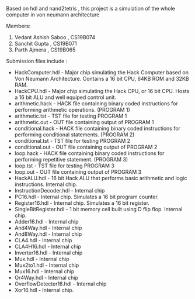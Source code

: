 Based on hdl and nand2tetris , this project is a simulation of the whole computer in von neumann architecture

Members:
1. Vedant Ashish Saboo , CS19B074
2. Sanchit Gupta , CS19B071
3. Parth Ajmera , CS19B065

Submission files include :
- HackComputer.hdl - Major chip simulating the Hack Computer based on Von Neumann Architecture. Contains a 16 bit CPU, 64KB ROM and 32KB RAM.
- HackCPU.hdl - Major chip simulating the Hack CPU, or 16 bit CPU. Hosts a 16 bit ALU and well equiped control unit.
- arithmetic.hack - HACK file containing binary coded instructions for performing arithmetic operations. (PROGRAM 1)
- arithmetic.tst - TST file for testing PROGRAM 1
- arithmetic.out - OUT file containing output of PROGRAM 1
- conditional.hack - HACK file containing binary coded instructions for performing conditional statements. (PROGRAM 2)
- conditional.tst - TST file for testing PROGRAM 2
- conditional.out - OUT file containing output of PROGRAM 2
- loop.hack - HACK file containing binary coded instructions for performing repetitive statement. (PROGRAM 3)
- loop.tst - TST file for testing PROGRAM 3
- loop.out - OUT file containing output of PROGRAM 3
- HackALU.hdl - 16 bit Hack ALU that performs basic arithmetic and logic instructions. Internal chip.
- InstructionDecoder.hdl - Internal chip
- PC16.hdl - Internal chip. Simulates a 16 bit program counter.
- Register16.hdl - Internal chip. Simulates a 16 bit register.
- SingleBitRegister.hdl - 1 bit memory cell built using D flip flop. Internal chip.
- Adder16.hdl - Internal chip
- And4Way.hdl - Internal chip
- And8Way.hdl - Internal chip
- CLA4.hdl - Internal chip
- CLA4H16.hdl - Internal chip
- Inverter16.hdl - Internal chip
- Mux.hdl - Internal chip
- Mux2to1.hdl - Internal chip
- Mux16.hdl - Internal chip
- Or4Way.hdl - Internal chip
- OverflowDetecter16.hdl - Internal chip
- Xor16.hdl - Internal chip.
